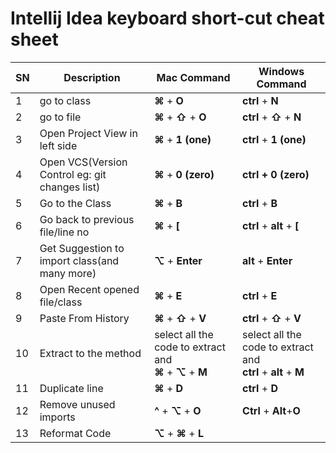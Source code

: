 # Intellij Idea keyboard short-cut cheat sheet
| SN | Description | Mac Command | Windows Command |
| -- | ----------- | ----------- | --------------- |
| 1 | go to class | **⌘** + **O** | **ctrl** + **N** |
| 2 | go to file | **⌘** + **⇧** + **O** | **ctrl** + **⇧** + **N** |
| 3 | Open Project View in left side | **⌘** + **1 (one)** | **ctrl** + **1 (one)** |
| 4 | Open VCS(Version Control eg: git changes list) | **⌘** + **0 (zero)** | **ctrl + 0 (zero)** |
| 5 | Go to the Class | **⌘** + **B** | **ctrl** + **B** |
| 6 | Go back to previous file/line no | **⌘** + **[** | **ctrl** + **alt** + **[** |
| 7 | Get Suggestion to import class(and many more) | **⌥** + **Enter** | **alt** + **Enter** |
| 8 | Open Recent opened file/class | **⌘** + **E** | **ctrl** + **E** |
| 9 | Paste From History | **⌘** + **⇧** + **V** | **ctrl** + **⇧** + **V** |
| 10 | Extract to the method | select all the code to extract and <br /> **⌘** + **⌥** + **M** | select all the code to extract and <br /> **ctrl** + **alt** + **M**  |
| 11 | Duplicate line | **⌘** + **D** | **ctrl** + **D** |
| 12 | Remove unused imports | **^** + **⌥** + **O** | **Ctrl** + **Alt**+**O** |
| 13 | Reformat Code | **⌥** + **⌘** + **L** | |
